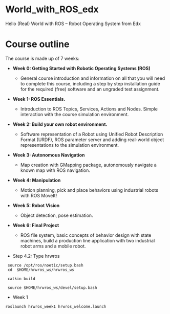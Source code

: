 # World_with_ROS_edx
Hello (Real) World with ROS – Robot Operating System from Edx

# **Course outline**

The course is made up of 7 weeks:

* **Week 0: Getting Started with Robotic Operating Systems (ROS)** 
  * General course introduction and information on all that you will need to complete this course, including a step by step installation guide for the required (free) software and an ungraded test assignment. 

* **Week 1: ROS Essentials.**
  *  Introduction to ROS Topics, Services, Actions and Nodes. Simple interaction with the course simulation environment.

* **Week 2: Build your own robot environment.**
  * Software representation of a Robot using Unified Robot Description Format (URDF), ROS parameter server and adding real-world object representations to the simulation environment.

* **Week 3: Autonomous Navigation**
  * Map creation with GMapping package, autonomously navigate a known map with ROS navigation.

* **Week 4: Manipulation**
  *  Motion planning, pick and place behaviors using industrial robots with ROS MoveIt!

* **Week 5: Robot Vision**
  *  Object detection, pose estimation.

* **Week 6: Final Project**
  * ROS file system, basic concepts of behavior design with state machines, build a production line application with two industrial robot arms and a mobile robot.
  
* Step 4.2: Type hrwros
   
```
 source /opt/ros/noetic/setup.bash
 cd  $HOME/hrwros_ws/hrwros_ws

 catkin build

 source $HOME/hrwros_ws/devel/setup.bash
 ```
 
 * Week 1 
 ```
 roslaunch hrwros_week1 hrwros_welcome.launch
 ```
